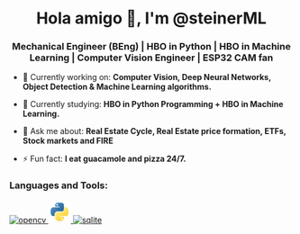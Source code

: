 <h1 align="center">Hola amigo 👋, I'm @steinerML</h1>
<h3 align="center">Mechanical Engineer (BEng) | HBO in Python | HBO in Machine Learning | Computer Vision Engineer | ESP32 CAM fan </br></h3>

- 🔭 Currently working on: **Computer Vision, Deep Neural Networks, Object Detection & Machine Learning algorithms.**

- 🌱 Currently studying: **HBO in Python Programming + HBO in Machine Learning.**

- 💬 Ask me about: **Real Estate Cycle, Real Estate price formation, ETFs, Stock markets and FIRE**

- ⚡ Fun fact: **I eat guacamole and pizza 24/7.**

<h3 align="left">Languages and Tools:</h3>
<p align="left"> </a> <a href="https://opencv.org/" target="_blank" rel="noreferrer"> <img src="https://www.vectorlogo.zone/logos/opencv/opencv-icon.svg" alt="opencv" width="40" height="40"/> </a><a href="https://www.python.org" target="_blank" rel="noreferrer"> <img src="https://raw.githubusercontent.com/devicons/devicon/master/icons/python/python-original.svg" alt="python" width="40" height="40"/> </a> <a href="https://www.sqlite.org/" target="_blank" rel="noreferrer"> <img src="https://www.vectorlogo.zone/logos/sqlite/sqlite-icon.svg" alt="sqlite" width="40" height="40"/> </a></p>
